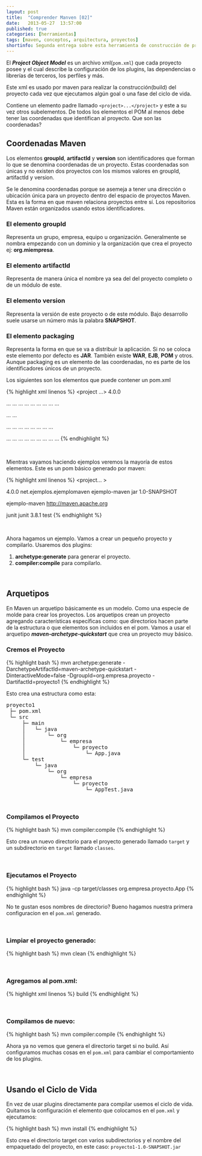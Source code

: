 ```yaml
---
layout: post
title:  "Comprender Manven [02]"
date:   2013-05-27  13:57:00
published: true
categories: [herramientas]
tags: [maven, conceptos, arquitectura, proyectos]
shortinfo: Segunda entrega sobre esta herramienta de construcción de proyectos.
---
```


El **_Project Object Model_** es un archivo xml(`pom.xml`) que cada proyecto posee y el cual describe la configuración de los plugins, las dependencias o librerías de terceros, los perfiles y más. 

Este xml es usado por maven para realizar la construcción(build) del proyecto cada vez que ejecutamos algún goal o una fase del ciclo de vida.

Contiene un elemento padre llamado `<project>...</project>` y este a su vez otros subelementos. De todos los elementos el POM al menos debe tener las coordenadas que identifican al proyecto. Que son las coordenadas?


## Coordenadas Maven

Los elementos **groupId**, **artifactId** y **version** son identificadores que forman lo que se denomina coordenadas de un proyecto. Estas coordenadas son únicas y no existen dos proyectos con los mismos valores en groupId, artifactId y version.

Se le denomina coordenadas porque se asemeja a tener una dirección o ubicación única para un proyecto dentro del espacio de proyectos Maven. Esta es la forma en que maven relaciona proyectos entre sí. Los repositorios Maven están organizados usando estos identificadores.

### El elemento groupId

Representa un grupo, empresa, equipo u organización. Generalmente se nombra empezando con un dominio y la organización que crea el proyecto ej: **org.miempresa**.

### El elemento artifactId

Representa de manera única el nombre ya sea del del proyecto completo o de un módulo de este.

### El elemento version

Representa la versión de este proyecto o de este módulo. Bajo desarrollo suele usarse un número más la palabra **SNAPSHOT**.

### El elemento packaging

Representa la forma en que se va a distribuir la aplicación. Si no se coloca este elemento por defecto es **JAR**. También existe **WAR**, **EJB**, **POM** y otros. Aunque packaging es un elemento de las coordenadas, no es parte de los identificadores únicos de un proyecto.

Los siguientes son los elementos que puede contener un pom.xml

{% highlight xml linenos %}
<project ...></span>
  <modelVersion>4.0.0</modelVersion>

<!-- Básicos -->
  <groupId>...</groupId>
  <artifactId>...</artifactId>
  <version>...</version>
  <packaging>...</packaging>
  <dependencies>...</dependencies>
  <parent>...</parent>
  <dependencyManagement>...</dependencyManagement>
  <modules>...</modules>
  <properties>...</properties>

<!-- Configuración para construcción(build) -->
  <build>...</build>
  <reporting>...</reporting>

<!-- Otras información del proyecto -->
  <name>...</name>
  <description>...</description>
  <url>...</url>
  <inceptionYear>...</inceptionYear>
  <licenses>...</licenses>
  <organization>...</organization>
  <developers>...</developers>
  <contributors>...</contributors>

<!-- Configurcion de entorno -->
  <issueManagement>...</issueManagement>
  <ciManagement>...</ciManagement>
  <mailingLists>...</mailingLists>
  <scm>...</scm>
  <prerequisites>...</prerequisites>
  <repositories>...</repositories>
  <pluginRepositories>...</pluginRepositories>
  <distributionManagement>...</distributionManagement>
  <profiles>...</profiles>
</project>
{% endhighlight %}

&nbsp;

Mientras vayamos haciendo ejemplos veremos la mayoría de estos elementos. Este es un pom básico generado por maven:

{% highlight xml linenos %}
<project... >

  <modelVersion>4.0.0</modelVersion>
  <groupId>net.ejemplos.ejemplomaven</groupId>
  <artifactId>ejemplo-maven</artifactId>
  <packaging>jar</packaging>
  <version>1.0-SNAPSHOT</version>

  <name>ejemplo-maven</name>
  <url>http://maven.apache.org</url>

  <dependencies>
    <dependency>
      <groupId>junit</groupId>
      <artifactId>junit</artifactId>
      <version>3.8.1</version>
      <scope>test</scope>
    </dependency>
  </dependencies>

</project>
{% endhighlight %}

&nbsp;

Ahora hagamos un ejemplo. Vamos a crear un pequeño proyecto y compilarlo. Usaremos dos plugins:

1. **archetype:generate** para generar el proyecto.
2. **compiler:compile** para compilarlo.

&nbsp;

## Arquetipos

En Maven un arquetipo básicamente es un modelo. Como una especie de molde para crear los proyectos. Los arquetipos crean un proyecto agregando características específicas como: que directorios hacen parte de la estructura o que elementos son incluidos en el pom. Vamos a usar el arquetipo **_maven-archetype-quickstart_** que crea un proyecto muy básico.

### Cremos el Proyecto

{% highlight bash %}
mvn archetype:generate -DarchetypeArtifactId=maven-archetype-quickstart -DinteractiveMode=false -DgroupId=org.empresa.proyecto -DartifactId=proyecto1
{% endhighlight %}

Esto crea una estructura como esta:
<pre>
proyecto1
 ├─ pom.xml
 └─ src
     ├─ main
     │   └─ java
     │       └─ org
     │           └─ empresa
     │               └─ proyecto
     │                   └─ App.java
     └─ test
         └─ java
             └─ org
                 └─ empresa
                     └─ proyecto
                         └─ AppTest.java
</pre>

&nbsp;

### Compilamos el Proyecto

{% highlight bash %}
mvn compiler:compile
{% endhighlight %}

Esto crea un nuevo directorio para el proyecto generado llamado `target` y un subdirectorio en `target` llamado `classes`.

&nbsp;

### Ejecutamos el Proyecto

{% highlight bash %}
java -cp target/classes org.empresa.proyecto.App
{% endhighlight %}

No te gustan esos nombres de directorio? Bueno hagamos nuestra primera configuracion en el `pom.xml` generado.

&nbsp;

### Limpiar el proyecto generado:

{% highlight bash %}
mvn clean
{% endhighlight %}

&nbsp;

### Agregamos al pom.xml:

{% highlight xml linenos %}
<build>
  <directory>build</directory>
</build>
{% endhighlight %}

&nbsp;

### Compilamos de nuevo:

{% highlight bash %}
mvn compiler:compile
{% endhighlight %}

Ahora ya no vemos que genera el directorio target si no build. Así configuramos muchas cosas en el `pom.xml` para cambiar el comportamiento de los plugins.

&nbsp;

## Usando el Ciclo de Vida

En vez de usar plugins directamente para compilar usemos el ciclo de vida. Quitamos la configuración el elemento que colocamos en el `pom.xml` y ejecutamos:

{% highlight bash %}
mvn install
{% endhighlight %}

Esto crea el directorio target con varios subdirectorios y el nombre del empaquetado del proyecto, en este caso:
`proyecto1-1.0-SNAPSHOT.jar`